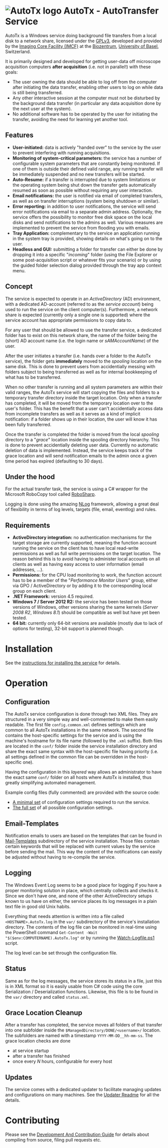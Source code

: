 # ![AutoTx logo][img_autotx_logo] AutoTx - AutoTransfer Service

AutoTx is a Windows service doing background file transfers from a local disk to
a network share, licensed under the [GPLv3](LICENSE), developed and provided by
the [Imaging Core Facility (IMCF)][web_imcf] at the [Biozentrum][web_bioz],
[University of Basel][web_unibas], Switzerland.

It is primarily designed and developed for getting user-data off microscope
acquisition computers **after acquisition** (i.e. not in parallel!) with these
goals:

- The user owning the data should be able to log off from the computer after
  initiating the data transfer, enabling other users to log on while data is
  still being transferred.
- Any other interactive session at the computer must not be disturbed by the
  background data transfer (in particular any data acquisition done by the next
  user at the system).
- No additional software has to be operated by the user for initiating the
  transfer, avoiding the need for learning yet another tool.

## Features

- **User-initiated:** data is actively "handed over" to the service by the user
  to prevent interfering with running acquisitions.
- **Monitoring of system-critical parameters:** the service has a number of
  configurable system parameters that are constantly being monitored. If one of
  them is outside their defined valid range, any running transfer will be
  immediately suspended and no new transfers will be started.
- **Auto-Resume:** if a transfer is interrupted due to system limitations or the
  operating system being shut down the transfer gets automatically resumed as
  soon as possible without requiring any user interaction.
- **Email notifications:** the user is notified via email of completed
  transfers, as well as on transfer interruptions (system being shutdown or
  similar).
- **Error reporting:** in addition to user notifications, the service will send
  error notifications via email to a separate admin address. Optionally, the
  service offers the possibility to monitor free disk space on the local disks
  and send notifications to the admins as well. Various measures are implemented
  to prevent the service from flooding you with emails.
- **Tray Application:** complementary to the service an application running in
  the system tray is provided, showing details on what's going on to the user.
- **Headless and GUI:** submitting a folder for transfer can either be done by
  dropping it into a specific "*incoming*" folder (using the File Explorer or
  some post-acquisition script or whatever fits your scenario) or by using the
  guided folder selection dialog provided through the tray app context menu.

## Concept

The service is expected to operate in an *ActiveDirectory* (AD) environment,
with a dedicated AD-account (referred to as the *service account*) being used to
run the service on the client computer(s). Furthermore, a network share is
expected (currently only a single one is supported) where the service account
has appropriate permissions to copy data to.

For any user that should be allowed to use the transfer service, a dedicated
folder has to exist on this network share, the name of the folder being the
(short) AD account name (i.e. the login name or *sAMAccountName*) of the user.

After the user initiates a transfer (i.e. hands over a folder to the AutoTx
service), the folder gets **immediately** moved to the *spooling* location on
the same disk. This is done to prevent users from accidentially messing with
folders subject to being transferred as well as for internal bookkeeping of what
has to be transferred.

When no other transfer is running and all system parameters are within their
valid ranges, the AutoTx service will start copying the files and folders to a
temporary transfer directory inside the target location. Only when a transfer
has completed, it will be moved from the temporary location over to the user's
folder. This has the benefit that a user can't accidentially access data from
incomplete transfers as well as it serves as a kind of implicit notification: if
a folder shows up in their location, the user will know it has been fully
transferred.

Once the transfer is completed the folder is moved from the local *spooling*
directory to a "*grace*" location inside the spooling directory hierarchy. This
is done to prevent accidentially deleting user data. Currently no automatic
deletion of data is implemented. Instead, the service keeps track of the grace
location and will send notification emails to the admin once a given time
period has expired (defaulting to 30 days).

## Under the hood

For the actual transfer task, the service is using a C# wrapper for the
Microsoft RoboCopy tool called [RoboSharp][web_robosharp].

Logging is done using the amazing [NLog][web_nlog] framework, allowing a great
deal of flexibility in terms of log levels, targets (file, email, eventlog) and
rules.

## Requirements

- **ActiveDirectory integration:** no authentication mechanisms for the target
  storage are currently supported, meaning the function account running the
  service on the client has to have local read-write permissions as well as full
  write permissions on the target location. The reason behind this is to avoid
  having to administer local accounts on all clients as well as having easy
  access to user information (email addresses, ...).
- **Permissions:** for the CPU load monitoring to work, the function account has
  to be a member of the "*Performance Monitor Users*" group, either via GPO /
  ActiveDirectory or by adding it to the corresponding local group on each
  client.
- **.NET Framework:** version 4.5 required.
- **Windows 7 / Server 2012 R2:** the service has been tested on those versions
  of Windows, other versions sharing the same kernels (*Server 2008 R2*,
  *Windows 8.1*) should be compatible as well but have yet been tested.
- **64 bit:** currently only 64-bit versions are available (mostly due to lack
  of options for testing), 32-bit support is planned though.


# Installation

See the [instructions for installing the service](INSTALLATION.md) for details.

# Operation

## Configuration

The AutoTx service configuration is done through two XML files. They are
structured in a very simple way and well-commented to make them easily
readable. The first file `config.common.xml` defines settings which are common
to all AutoTx installations in the same network. The second file contains the
host-specific settings for the service and is using the machine's hostname for
its file name (followed by the `.xml` suffix). Both files are located in the
`conf/` folder inside the service installation directory and share the exact
same syntax with the host-specific file having priority (i.e. all settings
defined in the common file can be overridden in the host-specific one).

Having the configuration in this *layered* way allows an administrator to have
the exact same `conf/` folder on all hosts where AutoTx is installed, thus
greatly simplifying automated management.

Example config files (fully commented) are provided with the source code:

- [A minimal set](Resources/conf-minimal/) of configuration settings required
  to run the service.
- [The full set](Resources/conf/) of all possible configuration settings.

## Email-Templates

Notification emails to users are based on the templates that can be found in
[Mail-Templates](Resources/Mail-Templates) subdirectory of the service
installation. Those files contain certain keywords that will be replaced with
current values by the service before sending the mail. This way the content of
the notifications can easily be adjusted without having to re-compile the
service.

## Logging

The Windows Event Log seems to be a good place for logging if you have a proper
monitoring solution in place, which centrally collects and checks it. Since we
don't have one, and none of the other ActiveDirectory setups known to us have on
either, the service places its log messages in a plain text file in good old
Unix habits.

Everything that needs attention is written into a file called
`<HOSTNAME>.AutoTx.log` in the `var/` subdirectory of the service's installation
directory. The contents of the log file can be monitored in real-time using the
PowerShell command `Get-Content -Wait "$($env:COMPUTERNAME).AutoTx.log"` or by
running the [Watch-Logfile.ps1](Scripts/Watch-Logfile.ps1) script.

The log level can be set through the configuration file.

## Status

Same as for the log messages, the service stores its status in a file, just this
is in XML format so it is easily usable from C# code using the core
Serialization / Deserialization functions. Likewise, this file is to be found in
the `var/` directory and called `status.xml`.

## Grace Location Cleanup

After a transfer has completed, the service moves all folders of that transfer
into one subfolder inside the `$ManagedDirectory/DONE/<username>/` location. The
subfolders are named with a timestamp `YYYY-MM-DD__hh-mm-ss`. The grace location
checks are done
 - at service startup
 - after a transfer has finished
 - once every *N* hours, configurable for every host

## Updates

The service comes with a dedicated updater to facilitate managing updates and
configurations on many machines. See the [Updater Readme](Updater/README.md) for
all the details.

# Contributing

Please see the [Development And Contribution Guide](CONTRIBUTING.md) for details
about compiling from source, filing pull requests etc.


[img_autotx_logo]: https://git.scicore.unibas.ch/vamp/auto-tx/raw/master/Resources/auto-tx-logo.png

[web_imcf]: https://www.biozentrum.unibas.ch/imcf
[web_bioz]: https://www.biozentrum.unibas.ch/
[web_unibas]: https://www.unibas.ch/
[web_robosharp]: https://github.com/tjscience/RoboSharp
[web_robosharp_fork]: https://git.scicore.unibas.ch/vamp/robosharp
[web_nlog]: http://nlog-project.org/